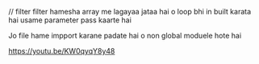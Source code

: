 // filter 
filter hamesha array me lagayaa jataa hai o loop bhi in built karata hai usame parameter pass kaarte hai 

Jo file hame impport karane padate hai o non global moduele hote hai

https://youtu.be/KW0qyqY8y48